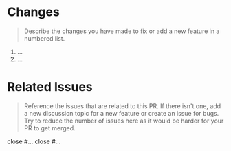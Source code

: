 # Changes
> Describe the changes you have made to fix or add a new feature in a numbered list.

1. ...
2. ...

# Related Issues
> Reference the issues that are related to this PR. If there isn't one, add a new discussion topic for a new feature or create an issue for bugs.
> Try to reduce the number of issues here as it would be harder for your PR to get merged.

close #...
close #...
